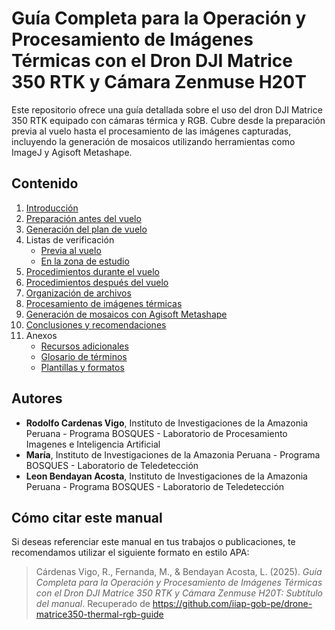 # Guía Completa para la Operación y Procesamiento de Imágenes Térmicas con el Dron DJI Matrice 350 RTK y Cámara Zenmuse H20T

Este repositorio ofrece una guía detallada sobre el uso del dron DJI Matrice 350 RTK equipado con cámaras térmica y RGB. Cubre desde la preparación previa al vuelo hasta el procesamiento de las imágenes capturadas, incluyendo la generación de mosaicos utilizando herramientas como ImageJ y Agisoft Metashape.

## Contenido

1. [Introducción](docs/01-introduccion.md)
2. [Preparación antes del vuelo](docs/02-preparacion-antes-del-vuelo.md)
3. [Generación del plan de vuelo](docs/03-plan-de-vuelo.md)
4. Listas de verificación
   - [Previa al vuelo](docs/04-listas-de-verificacion/pre-vuelo.md)
   - [En la zona de estudio](docs/04-listas-de-verificacion/en-zona-de-estudio.md)
5. [Procedimientos durante el vuelo](docs/05-durante-el-vuelo.md)
6. [Procedimientos después del vuelo](docs/06-despues-del-vuelo.md)
7. [Organización de archivos](docs/07-organizacion_archivos.md)
8. [Procesamiento de imágenes térmicas](docs/07-procesamiento-de-imágenes-termicas.md) 
9. [Generación de mosaicos con Agisoft Metashape](docs/08-generacion-de-mosaicos.md)
10. [Conclusiones y recomendaciones](docs/09-conclusiones.md)
11. Anexos
    - [Recursos adicionales](docs/10-anexos/recursos-adicionales.md)
    - [Glosario de términos](docs/10-anexos/glosario.md)
    - [Plantillas y formatos](docs/10-anexos/plantillas.md)

## Autores

- **Rodolfo Cardenas Vigo**, Instituto de Investigaciones de la Amazonia Peruana - Programa BOSQUES - Laboratorio de Procesamiento Imagenes e Inteligencia Artificial
- **María**, Instituto de Investigaciones de la Amazonia Peruana - Programa BOSQUES - Laboratorio de Teledetección 
- **Leon Bendayan Acosta**, Instituto de Investigaciones de la Amazonia Peruana - Programa BOSQUES - Laboratorio de Teledetección 

## Cómo citar este manual

Si deseas referenciar este manual en tus trabajos o publicaciones, te recomendamos utilizar el siguiente formato en estilo APA:

> Cárdenas Vigo, R., Fernanda, M., & Bendayan Acosta, L. (2025). *Guía Completa para la Operación y Procesamiento de Imágenes Térmicas con el Dron DJI Matrice 350 RTK y Cámara Zenmuse H20T: Subtítulo del manual*. Recuperado de https://github.com/iiap-gob-pe/drone-matrice350-thermal-rgb-guide

